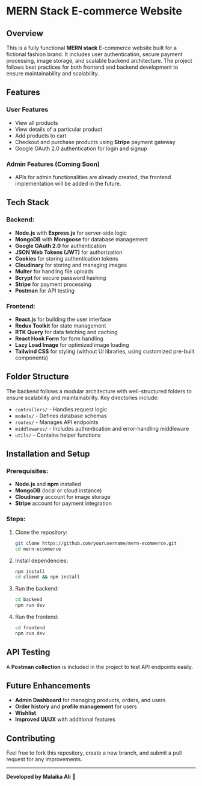 # MERN Stack E-commerce Website

## Overview
This is a fully functional **MERN stack** E-commerce website built for a fictional fashion brand. It includes user authentication, secure payment processing, image storage, and scalable backend architecture. The project follows best practices for both frontend and backend development to ensure maintainability and scalability.

## Features
### User Features
- View all products
- View details of a particular product
- Add products to cart
- Checkout and purchase products using **Stripe** payment gateway
- Google OAuth 2.0 authentication for login and signup

### Admin Features (Coming Soon)
- APIs for admin functionalities are already created, the frontend implementation will be added in the future.

## Tech Stack
### Backend:
- **Node.js** with **Express.js** for server-side logic
- **MongoDB** with **Mongoose** for database management
- **Google OAuth 2.0** for authentication
- **JSON Web Tokens (JWT)** for authorization
- **Cookies** for storing authentication tokens
- **Cloudinary** for storing and managing images
- **Multer** for handling file uploads
- **Bcrypt** for secure password hashing
- **Stripe** for payment processing
- **Postman** for API testing

### Frontend:
- **React.js** for building the user interface
- **Redux Toolkit** for state management
- **RTK Query** for data fetching and caching
- **React Hook Form** for form handling
- **Lazy Load Image** for optimized image loading
- **Tailwind CSS** for styling (without UI libraries, using customized pre-built components)

## Folder Structure
The backend follows a modular architecture with well-structured folders to ensure scalability and maintainability. Key directories include:
- `controllers/` - Handles request logic
- `models/` - Defines database schemas
- `routes/` - Manages API endpoints
- `middlewares/` - Includes authentication and error-handling middleware
- `utils/` - Contains helper functions

## Installation and Setup
### Prerequisites:
- **Node.js** and **npm** installed
- **MongoDB** (local or cloud instance)
- **Cloudinary** account for image storage
- **Stripe** account for payment integration

### Steps:
1. Clone the repository:
   ```sh
   git clone https://github.com/yourusername/mern-ecommerce.git
   cd mern-ecommerce
   ```
2. Install dependencies:
   ```sh
   npm install
   cd client && npm install
   ```
3. Run the backend:
   ```sh
   cd backend
   npm run dev
   ```
4. Run the frontend:
   ```sh
   cd frontend
   npm run dev
   ```

## API Testing
A **Postman collection** is included in the project to test API endpoints easily.

## Future Enhancements
- **Admin Dashboard** for managing products, orders, and users
- **Order history** and **profile management** for users
- **Wishlist** 
- **Improved UI/UX** with additional features

## Contributing
Feel free to fork this repository, create a new branch, and submit a pull request for any improvements.

---
**Developed by Malaika Ali** 🚀

